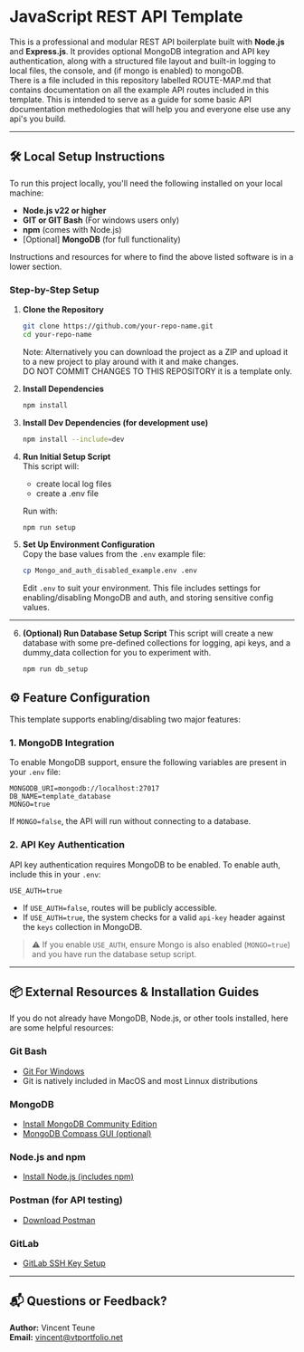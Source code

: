 
# JavaScript REST API Template

This is a professional and modular REST API boilerplate built with **Node.js** and **Express.js**. It provides optional MongoDB integration and API key authentication, along with a structured file layout and built-in logging to local files, the console, and (if mongo is enabled) to mongoDB. <br />
There is a file included in this repository labelled ROUTE-MAP.md that contains documentation on all the example API routes included in this template. This is intended to serve as a guide for some basic API documentation methedologies that will help you and everyone else use any api's you build. 

---

## 🛠️ Local Setup Instructions

To run this project locally, you'll need the following installed on your local machine:

- **Node.js v22 or higher**
- **GIT or GIT Bash** (For windows users only)
- **npm** (comes with Node.js)
- [Optional] **MongoDB** (for full functionality)

Instructions and resources for where to find the above listed software is in a lower section. 

### Step-by-Step Setup

1. **Clone the Repository**  
   ```bash
   git clone https://github.com/your-repo-name.git
   cd your-repo-name
   ```

   Note: Alternatively you can download the project as a ZIP and upload it to a new project to play around with it and make changes. <br />
   DO NOT COMMIT CHANGES TO THIS REPOSITORY it is a template only. 

2. **Install Dependencies**  
   ```bash
   npm install
   ```

3. **Install Dev Dependencies (for development use)**  
   ```bash
   npm install --include=dev
   ```


4. **Run Initial Setup Script**  
   This script will:
   - create local log files
   - create a .env file

   Run with:
   ```bash
   npm run setup
   ```

5. **Set Up Environment Configuration**  
   Copy the base values from the `.env` example file:
   ```bash
   cp Mongo_and_auth_disabled_example.env .env
   ```
   Edit `.env` to suit your environment. This file includes settings for enabling/disabling MongoDB and auth, and storing sensitive config values.
---

6. **(Optional) Run Database Setup Script**
   This script will create a new database with some pre-defined collections for logging, api keys, and a dummy_data collection for you to experiment with. 
   ```bash
   npm run db_setup
   ```

## ⚙️ Feature Configuration

This template supports enabling/disabling two major features:

### 1. MongoDB Integration

To enable MongoDB support, ensure the following variables are present in your `.env` file:

```env
MONGODB_URI=mongodb://localhost:27017
DB_NAME=template_database
MONGO=true
```

If `MONGO=false`, the API will run without connecting to a database.

### 2. API Key Authentication

API key authentication requires MongoDB to be enabled. To enable auth, include this in your `.env`:

```env
USE_AUTH=true
```

- If `USE_AUTH=false`, routes will be publicly accessible.
- If `USE_AUTH=true`, the system checks for a valid `api-key` header against the `keys` collection in MongoDB.

> ⚠️ If you enable `USE_AUTH`, ensure Mongo is also enabled (`MONGO=true`) and you have run the database setup script.

---

## 📦 External Resources & Installation Guides

If you do not already have MongoDB, Node.js, or other tools installed, here are some helpful resources:

### Git Bash
- [Git For Windows](https://git-scm.com/downloads)
- Git is natively included in MacOS and most Linnux distributions

### MongoDB
- [Install MongoDB Community Edition](https://www.mongodb.com/docs/manual/installation/)
- [MongoDB Compass GUI (optional)](https://www.mongodb.com/products/compass)

### Node.js and npm
- [Install Node.js (includes npm)](https://nodejs.org/)

### Postman (for API testing)
- [Download Postman](https://www.postman.com/downloads/)

### GitLab
- [GitLab SSH Key Setup](https://docs.gitlab.com/user/ssh/)

---

## 📬 Questions or Feedback?

**Author:** Vincent Teune   
**Email:** vincent@vtportfolio.net
